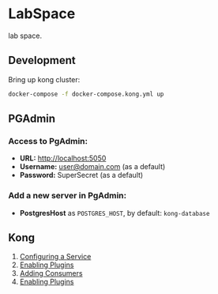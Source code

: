 # LabSpace
lab space.

## Development
Bring up kong cluster:
```bash
docker-compose -f docker-compose.kong.yml up
```

## PGAdmin
### Access to PgAdmin: 
* **URL:** [http://localhost:5050](http://localhost:5050)
* **Username:** user@domain.com (as a default)
* **Password:** SuperSecret (as a default)

### Add a new server in PgAdmin:
* **PostgresHost** as `POSTGRES_HOST`, by default: `kong-database`

## Kong
1. [Configuring a Service](./kong/readme.md#configuring-a-service)
2. [Enabling Plugins](./kong/readme.md#enabling-plugins)
3. [Adding Consumers](./kong/readme.md#adding-consumers)
4. [Enabling Plugins](./kong/readme.md#plugin-development-guide)